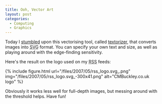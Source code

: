 ```yaml
---
title: Ooh, Vector Art
layout: post
categories:
  - Computing
  - Graphics
---
```

Today I [stumbled](http://stumbleupon.com) upon this vectorising tool, called [textorizer](http://textorizer.whatfettle.com/), that converts images into <acronym title="Scalable Vector Graphics">SVG</acronym> format. You can specify your own text and size, as well as playing around with the edge-finding sensitivity.

Here's the result on the logo used on my <acronym title="Really Simple Syndication">RSS</acronym> feeds:

{% include figure.html url="/files/2007/05/rss_logo.svg_.png" img="/files/2007/05/rss_logo.svg_-300x41.png" alt="CMBuckley.co.uk logo" %}

Obviously it works less well for full-depth images, but messing around with the threshold helps. Have fun!
